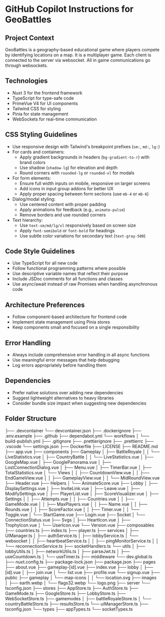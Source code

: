 # GitHub Copilot Instructions for GeoBattles

## Project Context

GeoBattles is a geography-based educational game where players compete by identifying locations on a map. It is a multiplayer game. Each client is connected to the server via
websocket. All in game communications go through websockets.

## Technologies

- Nuxt 3 for the frontend framework
- TypeScript for type-safe code
- PrimeVue V4 for UI components
- Tailwind CSS for styling
- Pinia for state management
- WebSockets for real-time communication

## CSS Styling Guidelines

- Use responsive design with Tailwind's breakpoint prefixes (`sm:`, `md:`, `lg:`)
- For cards and containers:
    - Apply gradient backgrounds in headers (`bg-gradient-to-r`) with brand colors
    - Use shadow (`shadow-lg`) for elevation and depth
    - Round corners with `rounded-lg` or `rounded-xl` for modals
- For form elements:
    - Ensure full width inputs on mobile, responsive on larger screens
    - Add icons in input group addons for better UX
    - Apply proper spacing between form sections (use `mb-4` or `mb-6`)
- Dialog/modal styling:
    - Use centered content with proper padding
    - Apply animations for feedback (e.g., `animate-pulse`)
    - Remove borders and use rounded corners
- Text hierarchy:
    - Use `text-sm/md/lg/xl` responsively based on screen size
    - Apply `font-semibold` or `font-bold` for headings
    - Use subtle color variations for secondary text (`text-gray-500`)

## Code Style Guidelines

- Use TypeScript for all new code
- Follow functional programming patterns where possible
- Use descriptive variable names that reflect their purpose
- Include JSDoc comments for all functions and classes
- Use async/await instead of raw Promises when handling asynchronous code

## Architecture Preferences

- Follow component-based architecture for frontend code
- Implement state management using Pinia stores
- Keep components small and focused on a single responsibility

## Error Handling

- Always include comprehensive error handling in all async functions
- Use meaningful error messages that help debugging
- Log errors appropriately before handling them

## Dependencies

- Prefer native solutions over adding new dependencies
- Suggest lightweight alternatives to heavy libraries
- Consider bundle size impact when suggesting new dependencies

## Folder Structure

├── .devcontainer
└── devcontainer.json
├── .dockerignore
├── .env.example
├── .github
├── dependabot.yml
└── workflows
│ └── build-publish.yml
├── .gitignore
├── .prettierignore
├── .prettierrc
├── .vscode
└── settings.json
├── Dockerfile
├── LICENSE
├── README.md
├── app.vue
├── components
├── Gameplay
│ ├── BattleRoyale
│ │ └── LiveStatistics.vue
│ ├── CountryBattle
│ │ └── LiveStatistics.vue
│ ├── GoogleMap.vue
│ ├── GooglePanorama.vue
│ ├── LostConnectionDialog.vue
│ ├── Menu.vue
│ ├── TimerBar.vue
│ ├── TotalStatistics.vue
│ └── Views
│ │ ├── CountdownView.vue
│ │ ├── EndGameView.vue
│ │ ├── GameplayView.vue
│ │ └── MidRoundView.vue
├── Header.vue
├── Helpers
│ └── AnimateScore.vue
├── Lobby
│ ├── DisplaySettings.vue
│ ├── InviteLink.vue
│ ├── Leave.vue
│ ├── ModifySettings.vue
│ ├── PlayerList.vue
│ ├── ScoreVisualizer.vue
│ ├── Settings
│ │ ├── Attempts.vue
│ │ ├── Countries.vue
│ │ ├── GameMode.vue
│ │ ├── MaxPlayers.vue
│ │ ├── Name.vue
│ │ ├── Rounds.vue
│ │ ├── ScoreFactor.vue
│ │ ├── Timer.vue
│ │ └── Toggle.vue
│ └── StartGame.vue
├── Login.vue
├── Socket
│ └── ConnectionStatus.vue
├── Svgs
│ ├── HeartIcon.vue
│ ├── TrophyIcon.vue
│ └── UserIcon.vue
└── Version.vue
├── composables
├── countries.ts
├── index.ts
├── player.ts
├── services
│ ├── UIManager.ts
│ ├── authService.ts
│ ├── lobbyService.ts
│ └── websocket
│ │ ├── heartbeatService.ts
│ │ ├── pingMonitorService.ts
│ │ └── reconnectionService.ts
├── socketHandlers.ts
└── utils
│ ├── lobbyUtils.ts
│ ├── networkUtils.ts
│ ├── parseJwt.ts
│ ├── useCountdown.ts
│ └── useTimer.ts
├── middleware
└── dev.global.ts
├── nuxt.config.ts
├── package-lock.json
├── package.json
├── pages
├── about.vue
├── gameplay-[id].vue
├── index.vue
├── lobby
│ ├── [id].vue
│ ├── join.vue
│ └── list.vue
├── profile.vue
└── signup.vue
├── public
├── gameplay
│ └── map-icons
│ │ └── location.svg
├── images
│ ├── earth.webp
│ └── flags32.webp
└── logo.png
├── server
└── tsconfig.json
├── stores
├── AppStore.ts
├── AuthStore.ts
├── GameMode.ts
├── GoogleStore.ts
├── LobbyStore.ts
├── WebSocketStore.ts
├── gamemodes
│ ├── battleRoyaleStore.ts
│ └── countryBattleStore.ts
├── resultsStore.ts
└── uiManagerStore.ts
├── tsconfig.json
└── types
├── appTypes.ts
└── socketTypes.ts
